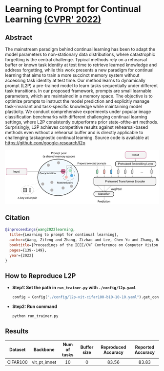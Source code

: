 # Learning to Prompt for Continual Learning [(CVPR' 2022)](https://arxiv.org/abs/2112.08654)

## Abstract
The mainstream paradigm behind continual learning has been to adapt the model parameters to non-stationary data distributions, where catastrophic forgetting is the central challenge. Typical methods rely on a rehearsal buffer or known task identity at test time to retrieve learned knowledge and address forgetting, while this work presents a new paradigm for continual learning that aims to train a more succinct memory system without accessing task identity at test time. Our method learns to dynamically prompt (L2P) a pre-trained model to learn tasks sequentially under different task transitions. In our proposed framework, prompts are small learnable parameters, which are maintained in a memory space. The objective is to optimize prompts to instruct the model prediction and explicitly manage task-invariant and task-specific knowledge while maintaining model plasticity. We conduct comprehensive experiments under popular image classification benchmarks with different challenging continual learning settings, where L2P consistently outperforms prior state-ofthe-art methods. Surprisingly, L2P achieves competitive results against rehearsal-based methods even without a rehearsal buffer and is directly applicable to challenging taskagnostic continual learning. Source code is available at https://github.com/google-research/l2p

![l2p](../../resources/imgs/l2p.png)

## Citation
```bibtex
@inproceedings{wang2022learning,
  title={Learning to prompt for continual learning},
  author={Wang, Zifeng and Zhang, Zizhao and Lee, Chen-Yu and Zhang, Han and Sun, Ruoxi and Ren, Xiaoqi and Su, Guolong and Perot, Vincent and Dy, Jennifer and Pfister, Tomas},
  booktitle={Proceedings of the IEEE/CVF Conference on Computer Vision and Pattern Recognition},
  pages={139--149},
  year={2022}
}
```

## How to Reproduce L2P

- **Step1: Set the path in `run_trainer.py` with `./config/l2p.yaml`**
    ```python
    config = Config("./config/l2p-vit-cifar100-b10-10-10.yaml").get_config_dict()
    ```
- **Step2: Run command**
    ```python
    python run_trainer.py
    ```


## Results
| Dataset  |   Backbone     |Num of tasks | Buffer size | Reproduced Accuracy | Reported Accuracy |
| :------: | :------------: |:----------: | :---------: | :-----------------: | :---------------: |
| CIFAR100 |  vit_pt_imnet  | 10          |    0        |       83.56         |       83.83        |